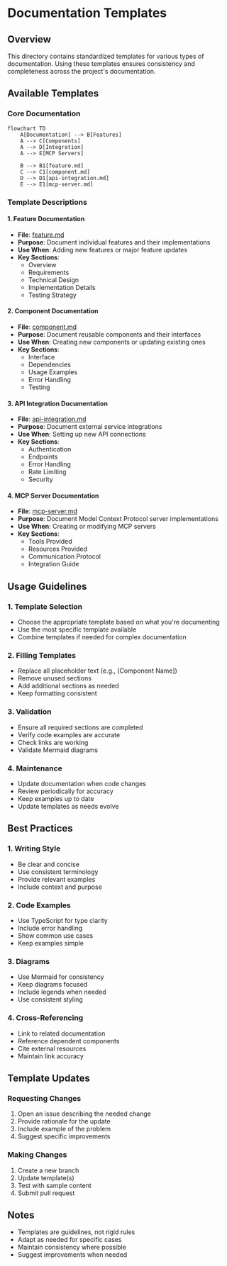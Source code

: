 # Documentation Templates

## Overview
This directory contains standardized templates for various types of documentation. Using these templates ensures consistency and completeness across the project's documentation.

## Available Templates

### Core Documentation
```mermaid
flowchart TD
    A[Documentation] --> B[Features]
    A --> C[Components]
    A --> D[Integration]
    A --> E[MCP Servers]

    B --> B1[feature.md]
    C --> C1[component.md]
    D --> D1[api-integration.md]
    E --> E1[mcp-server.md]
```

### Template Descriptions

#### 1. Feature Documentation
- **File**: [feature.md](documentation/feature.md)
- **Purpose**: Document individual features and their implementations
- **Use When**: Adding new features or major feature updates
- **Key Sections**:
  - Overview
  - Requirements
  - Technical Design
  - Implementation Details
  - Testing Strategy

#### 2. Component Documentation
- **File**: [component.md](documentation/component.md)
- **Purpose**: Document reusable components and their interfaces
- **Use When**: Creating new components or updating existing ones
- **Key Sections**:
  - Interface
  - Dependencies
  - Usage Examples
  - Error Handling
  - Testing

#### 3. API Integration Documentation
- **File**: [api-integration.md](documentation/api-integration.md)
- **Purpose**: Document external service integrations
- **Use When**: Setting up new API connections
- **Key Sections**:
  - Authentication
  - Endpoints
  - Error Handling
  - Rate Limiting
  - Security

#### 4. MCP Server Documentation
- **File**: [mcp-server.md](documentation/mcp-server.md)
- **Purpose**: Document Model Context Protocol server implementations
- **Use When**: Creating or modifying MCP servers
- **Key Sections**:
  - Tools Provided
  - Resources Provided
  - Communication Protocol
  - Integration Guide

## Usage Guidelines

### 1. Template Selection
- Choose the appropriate template based on what you're documenting
- Use the most specific template available
- Combine templates if needed for complex documentation

### 2. Filling Templates
- Replace all placeholder text (e.g., [Component Name])
- Remove unused sections
- Add additional sections as needed
- Keep formatting consistent

### 3. Validation
- Ensure all required sections are completed
- Verify code examples are accurate
- Check links are working
- Validate Mermaid diagrams

### 4. Maintenance
- Update documentation when code changes
- Review periodically for accuracy
- Keep examples up to date
- Update templates as needs evolve

## Best Practices

### 1. Writing Style
- Be clear and concise
- Use consistent terminology
- Provide relevant examples
- Include context and purpose

### 2. Code Examples
- Use TypeScript for type clarity
- Include error handling
- Show common use cases
- Keep examples simple

### 3. Diagrams
- Use Mermaid for consistency
- Keep diagrams focused
- Include legends when needed
- Use consistent styling

### 4. Cross-Referencing
- Link to related documentation
- Reference dependent components
- Cite external resources
- Maintain link accuracy

## Template Updates

### Requesting Changes
1. Open an issue describing the needed change
2. Provide rationale for the update
3. Include example of the problem
4. Suggest specific improvements

### Making Changes
1. Create a new branch
2. Update template(s)
3. Test with sample content
4. Submit pull request

## Notes
- Templates are guidelines, not rigid rules
- Adapt as needed for specific cases
- Maintain consistency where possible
- Suggest improvements when needed

